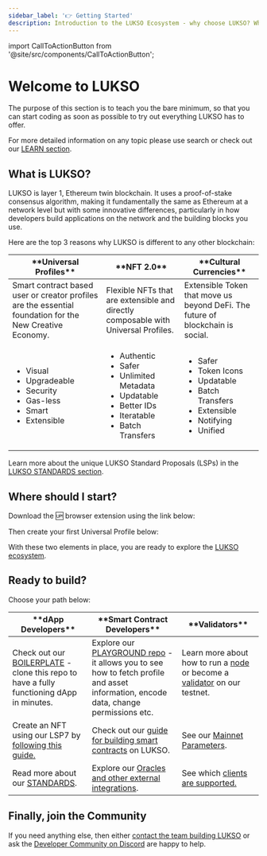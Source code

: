 ```yaml
---
sidebar_label: '👉 Getting Started'
description: Introduction to the LUKSO Ecosystem - why choose LUKSO? Who is LUKSO intended for?
---
```


import CallToActionButton from '@site/src/components/CallToActionButton';

# Welcome to LUKSO

The purpose of this section is to teach you the bare minimum, so that you can start coding as soon as possible to try out everything LUKSO has to offer.

For more detailed information on any topic please use search or check out our [LEARN section](../learn/introduction.md).

## What is LUKSO?

LUKSO is layer 1, Ethereum twin blockchain. It uses a proof-of-stake consensus algorithm, making it fundamentally the same as Ethereum at a network level but with some innovative differences, particularly in how developers build applications on the network and the building blocks you use.

Here are the top 3 reasons why LUKSO is different to any other blockchain:

<table><thead>
  <tr>
    <th>**Universal Profiles**</th>
    <th>**NFT 2.0**</th>
    <th>**Cultural Currencies**</th>
  </tr></thead>
<tbody>
  <tr>
    <td>Smart contract based user or creator profiles are the essential foundation for the New Creative Economy.</td>
    <td>Flexible NFTs that are extensible and directly composable with Universal Profiles.</td>
    <td>Extensible Token that move us beyond DeFi. The future of blockchain is social.</td>
  </tr>
  <tr>
    <td>
      <ul>
      <li>Visual</li>
      <li>Upgradeable</li>
      <li>Security</li>
      <li>Gas-less</li>
      <li>Smart</li>
      <li>Extensible</li>
      </ul>
    </td>
    <td>
      <ul>
        <li>Authentic</li>
        <li>Safer</li>
        <li>Unlimited Metadata</li>
        <li>Updatable</li>
        <li>Better IDs</li>
        <li>Iteratable</li>
        <li>Batch Transfers</li>
      </ul>
    </td>
    <td>
      <ul>
        <li>Safer</li>
        <li>Token Icons</li>
        <li>Updatable</li>
        <li>Batch Transfers</li>
        <li>Extensible</li>
        <li>Notifying</li>
        <li>Unified</li>
      </ul>
    </td>
  </tr>
</tbody>
</table>

Learn more about the unique LUKSO Standard Proposals (LSPs) in the [LUKSO STANDARDS section](../standards/introduction.md).

## Where should I start?

Download the 🆙 browser extension using the link below:

<CallToActionButton
    color="white"
    target="_blank"
    link="https://chromewebstore.google.com/detail/universal-profiles/abpickdkkbnbcoepogfhkhennhfhehfn"
    text="Install the Universal Profile Browser Extension 🧩"
  />

Then create your first Universal Profile below:

<CallToActionButton
color="white"
target="blank"
link="https://my.universalprofile.cloud"
text="Create your Universal Profile 🆙"
/>

With these two elements in place, you are ready to explore the [LUKSO ecosystem](https://www.lukso.network/ecosystem).

## Ready to build?

Choose your path below:

<table><thead>
  <tr>
    <th>**dApp Developers**</th>
    <th>**Smart Contract Developers**</th>
    <th>**Validators**</th>
  </tr></thead>
<tbody>
  <tr>
    <td>Check out our <a href="https://github.com/lukso-network/tools-dapp-boilerplate" target="_blank" rel="noopener noreferrer">BOILERPLATE</a> - clone this repo to have a fully functioning dApp in minutes.</td>
    <td>Explore our <a href="https://github.com/lukso-network/lukso-playground" target="_blank" rel="noopener noreferrer">PLAYGROUND repo</a> - it allows you to see how to fetch profile and asset information, encode data, change permissions etc.</td>
    <td>Learn more about how to run a <a href="https://docs.lukso.tech/networks/testnet/running-a-node" target="_blank" rel="noopener noreferrer">node</a> or become a <a href="https://docs.lukso.tech/networks/testnet/become-a-validator" target="_blank" rel="noopener noreferrer">validator</a> on our testnet. <br></br></td>
  </tr>
  <tr>
    <td>Create an NFT using our LSP7 by <a href="https://docs.lukso.tech/learn/digital-assets/smart-contract-developers/create-lsp7-token/" target="_blank" rel="noopener noreferrer">following this guide.</a></td>
    <td>Check out our <a href="https://docs.lukso.tech/learn/digital-assets/smart-contract-developers/getting-started" target="_blank" rel="noopener noreferrer">guide for building smart contracts</a> on LUKSO. </td>
    <td>See our <a href="https://docs.lukso.tech/networks/mainnet/parameters" target="_blank" rel="noopener noreferrer">Mainnet Parameters</a>. </td>
  </tr>
  <tr>
    <td>Read more about our <a href="https://docs.lukso.tech/standards/introduction" target="_blank" rel="noopener noreferrer">STANDARDS</a>.</td>
    <td>Explore our <a href="https://docs.lukso.tech/networks/mainnet/parameters" target="_blank" rel="noopener noreferrer">Oracles and other external integrations</a>. </td>
    <td>See which <a href="https://docs.lukso.tech/networks/mainnet/running-a-node#supported-clients-versions" target="_blank" rel="noopener noreferrer">clients are supported.</a></td>
  </tr>
</tbody></table>

## Finally, join the Community

If you need anything else, then either [contact the team building LUKSO](https://support.lukso.network) or ask the [Developer Community on Discord](https://discord.com/channels/359064931246538762/585786253992132609) are happy to help.
